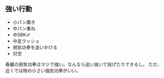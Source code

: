## 強い行動

- 小パン置き
- 中パン重ね
- 中SBK〆
- 中足ラッシュ
- 弱気功拳を追いかける
- 対空

春麗の弱気功拳はマジで強い。なんなら追い抜いて投げたりできるし。
ただ、近くでは隙の小さい強気功拳がいい。
